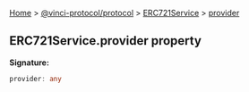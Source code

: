 [Home](./index.md) &gt; [@vinci-protocol/protocol](./protocol.md) &gt; [ERC721Service](./protocol.erc721service.md) &gt; [provider](./protocol.erc721service.provider.md)

## ERC721Service.provider property

<b>Signature:</b>

```typescript
provider: any
```
